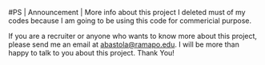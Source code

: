 #PS | Announcement | More info about this project
I deleted must of my codes because I am going to be using this code for commericial purpose. 

If you are a recruiter or anyone who wants to know more about this project, please send me an email at abastola@ramapo.edu. I will be more than happy to talk to you about this project. 
Thank You!
